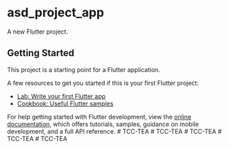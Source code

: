 # asd_project_app

A new Flutter project.

## Getting Started

This project is a starting point for a Flutter application.

A few resources to get you started if this is your first Flutter project:

- [Lab: Write your first Flutter app](https://docs.flutter.dev/get-started/codelab)
- [Cookbook: Useful Flutter samples](https://docs.flutter.dev/cookbook)

For help getting started with Flutter development, view the
[online documentation](https://docs.flutter.dev/), which offers tutorials,
samples, guidance on mobile development, and a full API reference.
#   T C C - T E A  
 #   T C C - T E A  
 #   T C C - T E A  
 #   T C C - T E A  
 #   T C C - T E A  
 